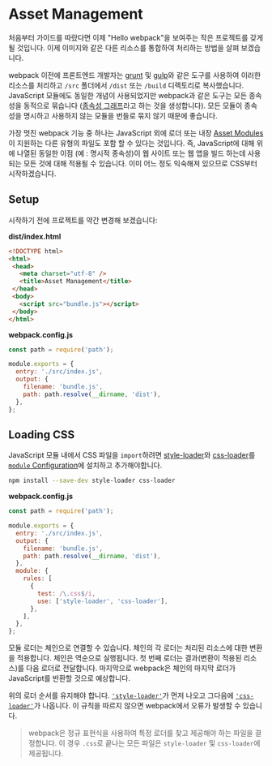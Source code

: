 # Asset Management

처음부터 가이드를 따랐다면 이제 "Hello webpack"을 보여주는 작은 프로젝트를 갖게 될 것입니다. 이제 이미지와 같은 다른 리소스를 통합하여 처리하는 방법을 살펴 보겠습니다.

webpack 이전에 프론트엔드 개발자는 [grunt](https://gruntjs.com/) 및 [gulp](https://gulpjs.com/)와 같은 도구를 사용하여 이러한 리소스를 처리하고 `/src` 폴더에서 `/dist` 또는 `/build` 디렉토리로 복사했습니다. JavaScript 모듈에도 동일한 개념이 사용되었지만 webpack과 같은 도구는 모든 종속성을 동적으로 묶습니다 ([종속성 그래프](https://github.com/LeeKyuHyuk/webpack-korean-translation/blob/master/concepts/dependency-graph.md)라고 하는 것을 생성합니다). 모든 모듈이 종속성을 명시하고 사용하지 않는 모듈을 번들로 묶지 않기 때문에 좋습니다.

가장 멋진 webpack 기능 중 하나는 JavaScript 외에 로더 또는 내장 [Asset Modules](https://github.com/LeeKyuHyuk/webpack-korean-translation/blob/master/guides/asset-modules.md)이 지원하는 다른 유형의 파일도 포함 할 수 있다는 것입니다. 즉, JavaScript에 대해 위에 나열된 동일한 이점 (예 : 명시적 종속성)이 웹 사이트 또는 웹 앱을 빌드 하는데 사용되는 모든 것에 대해 적용될 수 있습니다. 이미 어느 정도 익숙해져 있으므로 CSS부터 시작하겠습니다.

## Setup

시작하기 전에 프로젝트를 약간 변경해 보겠습니다:

**dist/index.html**

```html
<!DOCTYPE html>
<html>
 <head>
   <meta charset="utf-8" />
   <title>Asset Management</title>
 </head>
 <body>
   <script src="bundle.js"></script>
 </body>
</html>
```

**webpack.config.js**

```javascript
const path = require('path');

module.exports = {
  entry: './src/index.js',
  output: {
    filename: 'bundle.js',
    path: path.resolve(__dirname, 'dist'),
  },
};
```

## Loading CSS

JavaScript 모듈 내에서 CSS 파일을 `import`하려면 [style-loader](https://github.com/LeeKyuHyuk/webpack-korean-translation/blob/master/loaders/style-loader.md)와 [css-loader](https://github.com/LeeKyuHyuk/webpack-korean-translation/blob/master/loaders/css-loader.md)를 [`module` Configuration](https://github.com/LeeKyuHyuk/webpack-korean-translation/blob/master/configuration/module.md)에 설치하고 추가해야합니다.

```sh
npm install --save-dev style-loader css-loader
```

**webpack.config.js**

```javascript
const path = require('path');

module.exports = {
  entry: './src/index.js',
  output: {
    filename: 'bundle.js',
    path: path.resolve(__dirname, 'dist'),
  },
  module: {
    rules: [
      {
        test: /\.css$/i,
        use: ['style-loader', 'css-loader'],
      },
    ],
  },
};
```

모듈 로더는 체인으로 연결할 수 있습니다. 체인의 각 로더는 처리된 리소스에 대한 변환을 적용합니다. 체인은 역순으로 실행됩니다. 첫 번째 로더는 결과(변환이 적용된 리소스)를 다음 로더로 전달합니다. 마지막으로 webpack은 체인의 마지막 로더가 JavaScript를 반환할 것으로 예상합니다.

위의 로더 순서를 유지해야 합니다. [`'style-loader'`](https://github.com/LeeKyuHyuk/webpack-korean-translation/blob/master/loaders/style-loader.md)가 먼저 나오고 그다음에 [`'css-loader'`](https://github.com/LeeKyuHyuk/webpack-korean-translation/blob/master/loaders/css-loader.md)가 나옵니다. 이 규칙을 따르지 않으면 webpack에서 오류가 발생할 수 있습니다.

> webpack은 정규 표현식을 사용하여 특정 로더를 찾고 제공해야 하는 파일을 결정합니다. 이 경우 `.css`로 끝나는 모든 파일은 `style-loader` 및 `css-loader`에 제공됩니다.
